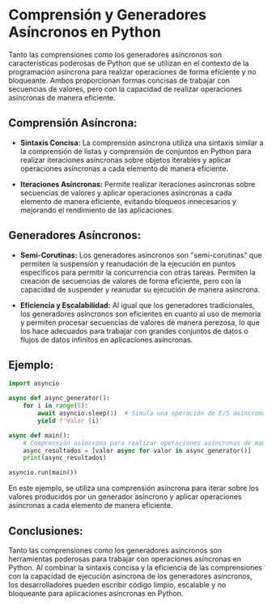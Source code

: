 # Comprensión y Generadores Asíncronos en Python

Tanto las comprensiones como los generadores asíncronos son características poderosas de Python que se utilizan en el contexto de la programación asíncrona para realizar operaciones de forma eficiente y no bloqueante. Ambos proporcionan formas concisas de trabajar con secuencias de valores, pero con la capacidad de realizar operaciones asíncronas de manera eficiente.

## Comprensión Asíncrona:

- **Sintaxis Concisa:** La comprensión asíncrona utiliza una sintaxis similar a la comprensión de listas y comprensión de conjuntos en Python para realizar iteraciones asíncronas sobre objetos iterables y aplicar operaciones asíncronas a cada elemento de manera eficiente.

- **Iteraciones Asíncronas:** Permite realizar iteraciones asíncronas sobre secuencias de valores y aplicar operaciones asíncronas a cada elemento de manera eficiente, evitando bloqueos innecesarios y mejorando el rendimiento de las aplicaciones.

## Generadores Asíncronos:

- **Semi-Corutinas:** Los generadores asíncronos son "semi-corutinas" que permiten la suspensión y reanudación de la ejecución en puntos específicos para permitir la concurrencia con otras tareas. Permiten la creación de secuencias de valores de forma eficiente, pero con la capacidad de suspender y reanudar su ejecución de manera asíncrona.

- **Eficiencia y Escalabilidad:** Al igual que los generadores tradicionales, los generadores asíncronos son eficientes en cuanto al uso de memoria y permiten procesar secuencias de valores de manera perezosa, lo que los hace adecuados para trabajar con grandes conjuntos de datos o flujos de datos infinitos en aplicaciones asíncronas.

## Ejemplo:

```python
import asyncio

async def async_generator():
    for i in range(5):
        await asyncio.sleep(1)  # Simula una operación de E/S asíncrona
        yield f'Valor {i}'

async def main():
    # Comprensión asíncrona para realizar operaciones asíncronas de manera eficiente
    async_resultados = [valor async for valor in async_generator()]
    print(async_resultados)

asyncio.run(main())

```

En este ejemplo, se utiliza una comprensión asíncrona para iterar sobre los valores producidos por un generador asíncrono y aplicar operaciones asíncronas a cada elemento de manera eficiente.

## Conclusiones:

Tanto las comprensiones como los generadores asíncronos son herramientas poderosas para trabajar con operaciones asíncronas en Python. Al combinar la sintaxis concisa y la eficiencia de las comprensiones con la capacidad de ejecución asíncrona de los generadores asíncronos, los desarrolladores pueden escribir código limpio, escalable y no bloqueante para aplicaciones asíncronas en Python.
